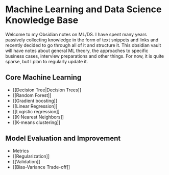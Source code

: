 # Machine Learning and Data Science Knowledge Base

Welcome to my Obsidian notes on ML/DS. I have spent many years passively collecting knowledge in the form of text snippets and links and recently decided to go through all of it and structure it.
This obsidian vault will have notes about general ML theory, the approaches to specific business cases, interview preparations and other things.
For now, it is quite sparse, but I plan to regularly update it.

## Core Machine Learning
- [[Decision Tree|Decision Trees]]
- [[Random Forest]]
- [[Gradient boosting]]
- [[Linear Regression]]
- [[Logistic regression]]
- [[K-Nearest Neighbors]]
- [[K-means clustering]]

## Model Evaluation and Improvement
- Metrics
- [[Regularization]]
- [[Validation]]
- [[Bias-Variance Trade-off]]
